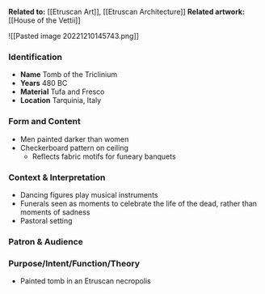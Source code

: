 **Related to:** [[Etruscan Art]], [[Etruscan Architecture]] 
**Related artwork:** [[House of the Vettii]]

![[Pasted image 20221210145743.png]]

### Identification
- **Name** Tomb of the Triclinium 
- **Years** 480 BC
- **Material** Tufa and Fresco
- **Location** Tarquinia, Italy

### Form and Content
- Men painted darker than women
- Checkerboard pattern on ceiling
	- Reflects fabric motifs for funeary banquets

### Context & Interpretation
- Dancing figures play musical instruments
- Funerals seen as moments to celebrate the life of the dead, rather than moments of sadness
- Pastoral setting

### Patron & Audience


### Purpose/Intent/Function/Theory
- Painted tomb in an Etruscan necropolis 